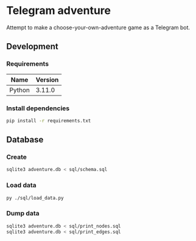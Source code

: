 # Telegram adventure

Attempt to make a choose-your-own-adventure game as a Telegram bot.

## Development

### Requirements

| Name | Version |
| ---- | ------- |
| Python | 3.11.0 |

### Install dependencies

```bash
pip install -r requirements.txt
```

## Database

### Create

```bash
sqlite3 adventure.db < sql/schema.sql
```

### Load data

```bash
py ./sql/load_data.py
```

### Dump data

```bash
sqlite3 adventure.db < sql/print_nodes.sql
sqlite3 adventure.db < sql/print_edges.sql
```

